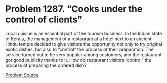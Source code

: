 # Problem 1287. “Cooks under the control of clients”

Local cuisine is an essential part of the tourism business. In the Indian state of Kerala, the management of a restaurant at a hotel next to an ancient Hindu temple decided to give visitors the opportunity not only to try original exotic dishes, but also to “control” the process of their preparation. The service turned out to be very popular among customers, and the restaurant got good publicity thanks to it. How do restaurant visitors “control” the process of preparing the ordered dish?

[Problem Source](https://www.trizland.ru/tasks/5742/)